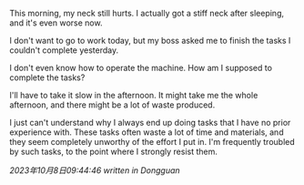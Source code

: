 This morning, my neck still hurts. I actually got a stiff neck after sleeping, and it's even worse now.

I don't want to go to work today, but my boss asked me to finish the tasks I couldn't complete yesterday.

I don't even know how to operate the machine. How am I supposed to complete the tasks?

I'll have to take it slow in the afternoon. It might take me the whole afternoon, and there might be a lot of waste produced.

I just can't understand why I always end up doing tasks that I have no prior experience with. These tasks often waste a lot of time and materials, and they seem completely unworthy of the effort I put in. I'm frequently troubled by such tasks, to the point where I strongly resist them.

*2023年10月8日09:44:46 written in Dongguan*